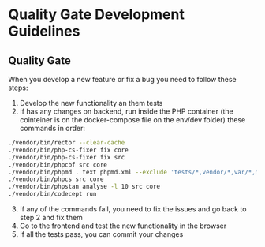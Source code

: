 # Quality Gate Development Guidelines

## Quality Gate

When you develop a new feature or fix a bug you need to follow these steps:

1. Develop the new functionality an them tests
2. If has any changes on backend, run inside the PHP container (the cointeiner is on the docker-compose file on the env/dev folder) these commands in order:
```bash
./vendor/bin/rector --clear-cache
./vendor/bin/php-cs-fixer fix core
./vendor/bin/php-cs-fixer fix src
./vendor/bin/phpcbf src core
./vendor/bin/phpmd . text phpmd.xml --exclude 'tests/*,vendor/*,var/*,migrations/*,utils/*'
./vendor/bin/phpcs src core
./vendor/bin/phpstan analyse -l 10 src core
./vendor/bin/codecept run
```
3. If any of the commands fail, you need to fix the issues and go back to step 2 and fix them
4. Go to the frontend and test the new functionality in the browser
4. If all the tests pass, you can commit your changes
